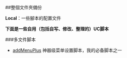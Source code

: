 ##整個文件夾備份

**Local**：一些腳本的配置文件

**下面是一些自用（包括自写、修改、整理的）UC脚本** 

###多文件脚本
* [addMenuPlus](https://github.com/defpt/userChromeJs/tree/master/addMenuPlus) 神器级菜单设置脚本，我的必备脚本之一
